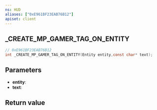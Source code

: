 ```yaml
---
ns: HUD
aliases: ["0xE961BF23EAB76B12"]
apiset: client
---
```

## _CREATE_MP_GAMER_TAG_ON_ENTITY

```c
// 0xE961BF23EAB76B12
int _CREATE_MP_GAMER_TAG_ON_ENTITY(Entity entity,const char* text);
```


## Parameters
* **entity**:
* **text**:

## Return value